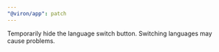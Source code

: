 ```yaml
---
"@viron/app": patch
---
```


Temporarily hide the language switch button.
Switching languages may cause problems.
